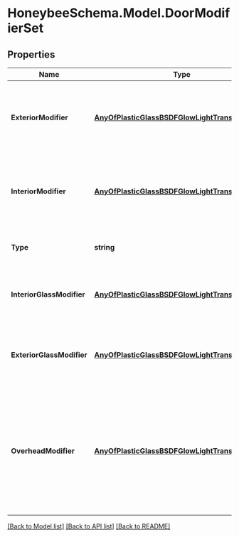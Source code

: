 
# HoneybeeSchema.Model.DoorModifierSet

## Properties

Name | Type | Description | Notes
------------ | ------------- | ------------- | -------------
**ExteriorModifier** | [**AnyOfPlasticGlassBSDFGlowLightTransVoidMirror**](AnyOfPlasticGlassBSDFGlowLightTransVoidMirror.md) | A radiance modifier object for faces with an Outdoors boundary condition. | [optional] 
**InteriorModifier** | [**AnyOfPlasticGlassBSDFGlowLightTransVoidMirror**](AnyOfPlasticGlassBSDFGlowLightTransVoidMirror.md) | A radiance modifier object for faces with a boundary condition other than Outdoors. | [optional] 
**Type** | **string** |  | [optional] [readonly] [default to "DoorModifierSet"]
**InteriorGlassModifier** | [**AnyOfPlasticGlassBSDFGlowLightTransVoidMirror**](AnyOfPlasticGlassBSDFGlowLightTransVoidMirror.md) | A modifier object for glass with a Surface boundary condition. | [optional] 
**ExteriorGlassModifier** | [**AnyOfPlasticGlassBSDFGlowLightTransVoidMirror**](AnyOfPlasticGlassBSDFGlowLightTransVoidMirror.md) | A modifier object for glass with an Outdoors boundary condition. | [optional] 
**OverheadModifier** | [**AnyOfPlasticGlassBSDFGlowLightTransVoidMirror**](AnyOfPlasticGlassBSDFGlowLightTransVoidMirror.md) | A window modifier object for doors with an Outdoors boundary condition and a RoofCeiling or Floor face type for their parent face. | [optional] 

[[Back to Model list]](../README.md#documentation-for-models)
[[Back to API list]](../README.md#documentation-for-api-endpoints)
[[Back to README]](../README.md)

